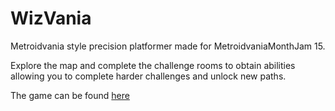 # WizVania
Metroidvania style precision platformer made for MetroidvaniaMonthJam 15.

Explore the map and complete the challenge rooms to obtain abilities allowing you to complete harder challenges and unlock new paths.

The game can be found [here](https://dragon1freak.itch.io/wizvania)
